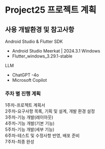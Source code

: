# Project25 프로젝트 계획


## 사용 개발환경 및 참고사항
Android Studio & Flutter SDK
- Android Studio Meerkat | 2024.3.1 Windows
- Flutter_windows_3.29.1-stable  
 

LLM
- ChatGPT -4o
- Microsoft Copilot


### 주차 별 진행 계획


1주차-프로젝트 계획서  
2주차-요구사항 목록, 기획 및 설계, 개발 환경 설정  
3주차-기능 개발(레이아웃)  
4주차-기능 개발(기본 기능)  
5주차-기능 개발(세부 기능)  
6주차-테스트 및 수정사항 반영, 배포 준비  
7주차-최종 완성
